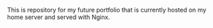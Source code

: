This is repository for my future portfolio that is currently hosted on my home server and served with Nginx.